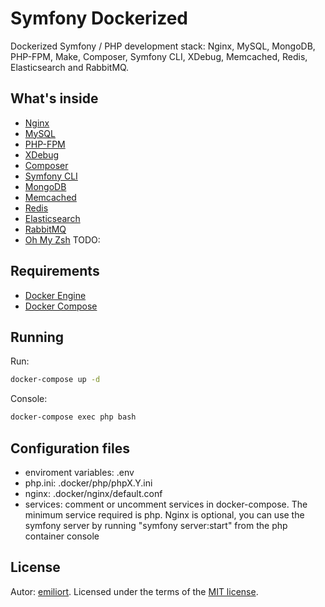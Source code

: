 # Symfony Dockerized

Dockerized Symfony / PHP development stack: Nginx, MySQL, MongoDB, PHP-FPM, Make, Composer, Symfony CLI, XDebug, Memcached, Redis, Elasticsearch and RabbitMQ.

## What's inside

* [Nginx](http://nginx.org/)
* [MySQL](http://www.mysql.com/)
* [PHP-FPM](http://php-fpm.org/)
* [XDebug](https://xdebug.org/)
* [Composer](https://getcomposer.org/)
* [Symfony CLI](https://symfony.com/)
* [MongoDB](http://www.mongodb.org/)
* [Memcached](http://memcached.org/)
* [Redis](http://redis.io/)
* [Elasticsearch](http://www.elasticsearch.org/)
* [RabbitMQ](https://www.rabbitmq.com/)
* [Oh My Zsh](https://ohmyz.sh/) TODO:

## Requirements

* [Docker Engine](https://docs.docker.com/installation/)
* [Docker Compose](https://docs.docker.com/compose/)

## Running

Run:

```sh
docker-compose up -d
```

Console:

```sh
docker-compose exec php bash
```

## Configuration files

* enviroment variables: .env
* php.ini: .docker/php/phpX.Y.ini
* nginx: .docker/nginx/default.conf
* services: comment or uncomment services in docker-compose. The minimum service required is php. Nginx is optional, you can use the symfony server by running "symfony server:start" from the php container console

## License

Autor: [emiliort](https://github.com/emiliort).
Licensed under the terms of the [MIT license](LICENSE).

